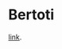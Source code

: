 # Bertoti
[link](https://colab.research.google.com/drive/1QQeiCR0Bda9osleDQrgPFTNvnqkYTy3f?usp=sharing).

